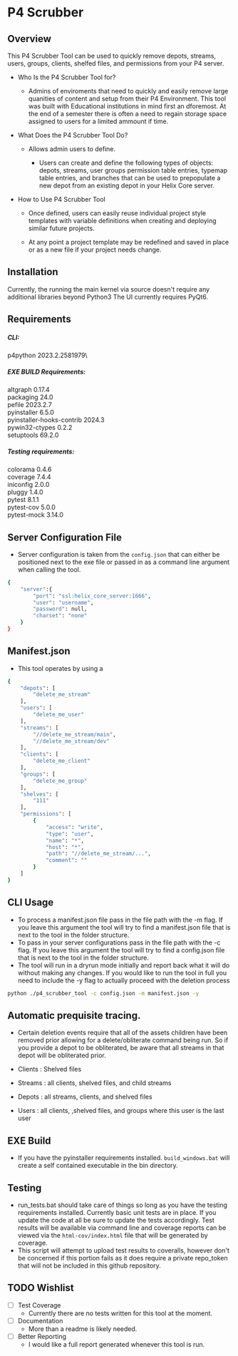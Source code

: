 # P4 Scrubber

## Overview

This P4 Scrubber Tool can be used to quickly remove depots, streams, users, groups, clients, shelfed files, and permissions from your P4 server. 

* Who Is the P4 Scrubber Tool for? 

  * Admins of enviroments that need to quickly and easily remove large quanities of content and setup from their P4 Environment. This tool was built with Educational institutions in mind first an dforemost. At the end of a semester there is often a need to regain storage space assigned to users for a limited ammount if time. 



* What Does the P4 Scrubber Tool Do? 

  * Allows admin users to define.

    * Users can create and define the following types of objects: depots, streams, user groups permission table entries, typemap table entries, and branches that can be used to prepopulate a new depot from an existing depot in your Helix Core server. 

 

* How to Use P4 Scrubber Tool

  * Once defined, users can easily reuse individual project style templates with variable definitions when creating and deploying similar future projects.  

  * At any point a project template may be redefined and saved in place or as a new file if your project needs change. 


## Installation

Currently, the running the main kernel via source doesn't require any additional libraries beyond Python3
The UI currently requires PyQt6.

## Requirements
##### CLI:
p4python                  2023.2.2581979\

##### EXE BUILD Requirements:
altgraph                  0.17.4\
packaging                 24.0\
pefile                    2023.2.7\
pyinstaller               6.5.0\
pyinstaller-hooks-contrib 2024.3\
pywin32-ctypes            0.2.2\
setuptools                69.2.0

##### Testing requirements:
colorama                  0.4.6\
coverage                  7.4.4\
iniconfig                 2.0.0\
pluggy                    1.4.0\
pytest                    8.1.1\
pytest-cov                5.0.0\
pytest-mock               3.14.0


## Server Configuration File

* Server configuration is taken from the `config.json` that can either be positioned next to the exe file or passed in as a command line argument when calling the tool.
```bash
{
    "server":{
        "port": "ssl:helix_core_server:1666",
        "user": "username",
        "password": null,
        "charset": "none"
    }
}

```

## Manifest.json
* This tool operates by using a 

```bash
{
    "depots": [
        "delete_me_stream"
    ],
    "users": [
        "delete_me_user"
    ],
    "streams": [
        "//delete_me_stream/main",
        "//delete_me_stream/dev"
    ],
    "clients": [
        "delete_me_client"
    ],
    "groups": [
        "delete_me_group"
    ],
    "shelves": [
        "111"
    ],
    "permissions": [
        {
            "access": "write",
            "type": "user",
            "name": "*",
            "host": "*",
            "path": "//delete_me_stream/...",
            "comment": ""
        }
    ]
}

```

## CLI Usage

* To process a manifest.json file pass in the file path with the -m flag. If you leave this argument the tool will try to find a manifest.json file that is next to the tool in the folder structure.
* To pass in your server configurations pass in the file path with the -c flag. If you leave this argument the tool will try to find a config.json file that is next to the tool in the folder structure.
* The tool will run in a dryrun mode initially and report back what it will do without making any changes. If you would like to run the tool in full you need to include the -y flag to actually proceed with the deletion process


```bash
python ./p4_scrubber_tool -c config.json -m manifest.json -y 
```

## Automatic prequisite tracing. 
* Certain deletion events require that all of the assets children have been removed prior allowing for a delete/obliterate command being run. So if you provide a depot to be obliterated, be aware that all streams in that depot will be obliterated prior.

* Clients : Shelved files
* Streams : all clients, shelved files, and child streams
* Depots : all streams, clients, and shelved files
* Users  : all clients, ,shelved files, and groups where this user is the last user

## EXE Build
* If you have the pyinstaller requirements installed. `build_windows.bat` will create a self contained executable in the bin directory.

## Testing

* run_tests.bat should take care of things so long as you have the testing requirements installed. Currently basic unit tests are in place. If you update the code at all be sure to update the tests accordingly. Test results will be available via command line and coverage reports can be viewed via the `html-cov/index.html` file that will be generated by coverage.
* This script will attempt to upload test results to coveralls, however don't be concerned if this portion fails as it does require a private repo_token that will not be included in this github repository.

## TODO Wishlist
- [ ] Test Coverage
  - Currently there are no tests written for this tool at the moment.
- [ ] Documentation
  - More than a readme is likely needed.
- [ ] Better Reporting
  - I would like a full report generated whenever this tool is run. 
